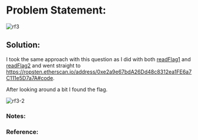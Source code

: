 # Problem Statement:
![rf3](https://user-images.githubusercontent.com/53595853/133971693-e04cd608-f676-41a3-992d-28ff41dcce66.png)

## Solution:

I took the same approach with this question as I did with both [readFlag1](https://github.com/0x41head/PBJar-CTF-2021-Write-up/blob/main/misc/readFlag1.md) and
[readFlag2](https://github.com/0x41head/PBJar-CTF-2021-Write-up/blob/main/misc/readFlag2.md) and went straight to 
https://ropsten.etherscan.io/address/0xe2a9e67bdA26Dd48c8312ea1FE6a7C111e5D7a7A#code.

After looking around a bit I found the flag.

![rf3-2](https://user-images.githubusercontent.com/53595853/133972676-50c3460a-8c44-42a1-ad97-5c95da0efd3a.png)

### Notes:
### Reference:
